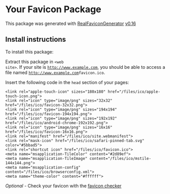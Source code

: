# Your Favicon Package

This package was generated with [RealFaviconGenerator](https://realfavicongenerator.net/) [v0.16](https://realfavicongenerator.net/change_log#v0.16)

## Install instructions

To install this package:

Extract this package in <code>&lt;web site&gt;<?php echo /files/ico/ ?></code>. If your site is <code>http://www.example.com</code>, you should be able to access a file named <code>http://www.example.com<?php echo /files/ico/ ?>favicon.ico</code>.

Insert the following code in the `head` section of your pages:

    <link rel="apple-touch-icon" sizes="180x180" href="/files/ico/apple-touch-icon.png">
    <link rel="icon" type="image/png" sizes="32x32" href="/files/ico/favicon-32x32.png">
    <link rel="icon" type="image/png" sizes="194x194" href="/files/ico/favicon-194x194.png">
    <link rel="icon" type="image/png" sizes="192x192" href="/files/ico/android-chrome-192x192.png">
    <link rel="icon" type="image/png" sizes="16x16" href="/files/ico/favicon-16x16.png">
    <link rel="manifest" href="/files/ico/site.webmanifest">
    <link rel="mask-icon" href="/files/ico/safari-pinned-tab.svg" color="#5bbad5">
    <link rel="shortcut icon" href="/files/ico/favicon.ico">
    <meta name="msapplication-TileColor" content="#2d89ef">
    <meta name="msapplication-TileImage" content="/files/ico/mstile-144x144.png">
    <meta name="msapplication-config" content="/files/ico/browserconfig.xml">
    <meta name="theme-color" content="#ffffff">

*Optional* - Check your favicon with the [favicon checker](https://realfavicongenerator.net/favicon_checker)
